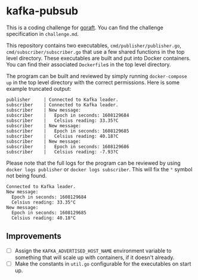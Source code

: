 # kafka-pubsub

This is a coding challenge for [goraft](https://goraft.tech/). You can find the challenge specification
in `challenge.md`.

This repository contains two executables, `cmd/publisher/publisher.go`, `cmd/subscriber/subscriber.go` that use a few
shared functions in the top level directory. These executables are built and put into Docker containers. You can find
their associated `Dockerfile`s in the top level directory.

The program can be built and reviewed by simply running `docker-compose up` in the top level directory with the correct
permissions. Here is some example truncated output:

```
publisher     | Connected to Kafka leader.
subscriber    | Connected to Kafka leader.
subscriber    | New message:
subscriber    |   Epoch in seconds: 1608129684
subscriber    |   Celsius reading: 33.35?C
subscriber    | New message:
subscriber    |   Epoch in seconds: 1608129685
subscriber    |   Celsius reading: 40.18?C
subscriber    | New message:
subscriber    |   Epoch in seconds: 1608129686
subscriber    |   Celsius reading: -7.93?C
```

Please note that the full logs for the program can be reviewed by using `docker logs publisher` or
`docker logs subscriber`. This will fix the `°` symbol not being found.

```
Connected to Kafka leader.
New message:
  Epoch in seconds: 1608129684
  Celsius reading: 33.35°C
New message:
  Epoch in seconds: 1608129685
  Celsius reading: 40.18°C
```

## Improvements

- [ ] Assign the `KAFKA_ADVERTISED_HOST_NAME` environment variable to something that will scale up with containers, if
  it doesn't already.
- [ ] Make the constants in `util.go` configurable for the executables on start up.
